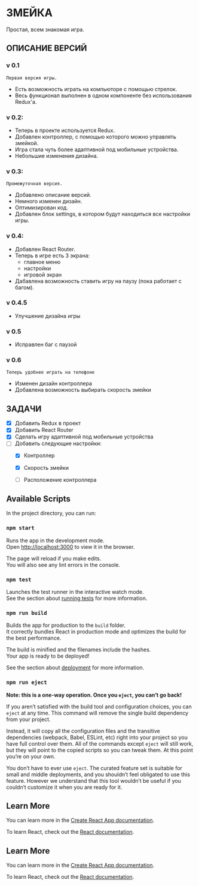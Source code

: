 # ЗМЕЙКА
Простая, всем знакомая игра.

## ОПИСАНИЕ ВЕРСИЙ 

### v 0.1
    Первая версия игры. 
* Есть возможность играть на компьюторе с помощью стрелок. 
* Весь функционал выполнен в одном компоненте без использования Redux'a.

### v 0.2: 
* Теперь в проекте используется Redux.
* Добавлен контроллер, с помощью которого можно управлять змейкой. 
* Игра стала чуть более адаптивной под мобильные устройства. 
* Небольшие изменения дизайна.

### v 0.3: 
    Промежуточная версия. 
* Добавлено описание версий.
* Немного изменен дизайн. 
* Оптимизирован код. 
* Добавлен блок settings, в котором будут находиться все настройки игры.
  
### v 0.4:  
* Добавлен React Router.
* Теперь в игре есть 3 экрана:
    * главное меню
    * настройки
    * игровой экран 
* Дабавлена возможность ставить игру на паузу (пока работает с багом). 

### v 0.4.5
* Улучшение дизайна игры

### v 0.5
* Исправлен баг с паузой

### v 0.6
    Теперь удобнее играть на телефоне
* Изменен дизайн контроллера
* Добавлена возможность выбирать скорость змейки

## ЗАДАЧИ

- [X] Добавить Redux в проект
- [X] Добавить React Router
- [X] Сделать игру адаптивной под мобильные устройства
- [ ] Добавить следующие настройки:
    - [X] Контроллер
    - [X] Скорость змейки
    - [ ] Расположение контроллера

     

  
## Available Scripts

In the project directory, you can run:

### `npm start`

Runs the app in the development mode.\
Open [http://localhost:3000](http://localhost:3000) to view it in the browser.

The page will reload if you make edits.\
You will also see any lint errors in the console.

### `npm test`

Launches the test runner in the interactive watch mode.\
See the section about [running tests](https://facebook.github.io/create-react-app/docs/running-tests) for more information.

### `npm run build`

Builds the app for production to the `build` folder.\
It correctly bundles React in production mode and optimizes the build for the best performance.

The build is minified and the filenames include the hashes.\
Your app is ready to be deployed!

See the section about [deployment](https://facebook.github.io/create-react-app/docs/deployment) for more information.

### `npm run eject`

**Note: this is a one-way operation. Once you `eject`, you can’t go back!**

If you aren’t satisfied with the build tool and configuration choices, you can `eject` at any time. This command will remove the single build dependency from your project.

Instead, it will copy all the configuration files and the transitive dependencies (webpack, Babel, ESLint, etc) right into your project so you have full control over them. All of the commands except `eject` will still work, but they will point to the copied scripts so you can tweak them. At this point you’re on your own.

You don’t have to ever use `eject`. The curated feature set is suitable for small and middle deployments, and you shouldn’t feel obligated to use this feature. However we understand that this tool wouldn’t be useful if you couldn’t customize it when you are ready for it.

## Learn More

You can learn more in the [Create React App documentation](https://facebook.github.io/create-react-app/docs/getting-started).

To learn React, check out the [React documentation](https://reactjs.org/).

## Learn More

You can learn more in the [Create React App documentation](https://facebook.github.io/create-react-app/docs/getting-started).

To learn React, check out the [React documentation](https://reactjs.org/).
